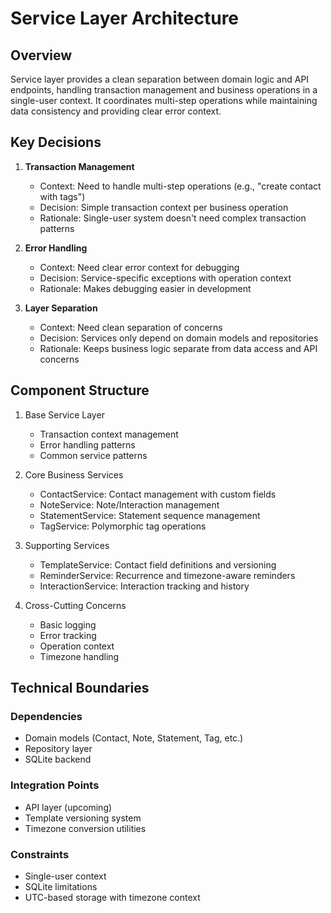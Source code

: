 # Service Layer Architecture

## Overview
Service layer provides a clean separation between domain logic and API endpoints, handling transaction management and business operations in a single-user context. It coordinates multi-step operations while maintaining data consistency and providing clear error context.

## Key Decisions

1. **Transaction Management**
   - Context: Need to handle multi-step operations (e.g., "create contact with tags")
   - Decision: Simple transaction context per business operation
   - Rationale: Single-user system doesn't need complex transaction patterns

2. **Error Handling**
   - Context: Need clear error context for debugging
   - Decision: Service-specific exceptions with operation context
   - Rationale: Makes debugging easier in development

3. **Layer Separation**
   - Context: Need clean separation of concerns
   - Decision: Services only depend on domain models and repositories
   - Rationale: Keeps business logic separate from data access and API concerns

## Component Structure

1. Base Service Layer
   - Transaction context management
   - Error handling patterns
   - Common service patterns

2. Core Business Services
   - ContactService: Contact management with custom fields
   - NoteService: Note/Interaction management
   - StatementService: Statement sequence management
   - TagService: Polymorphic tag operations

3. Supporting Services
   - TemplateService: Contact field definitions and versioning
   - ReminderService: Recurrence and timezone-aware reminders
   - InteractionService: Interaction tracking and history

4. Cross-Cutting Concerns
   - Basic logging
   - Error tracking
   - Operation context
   - Timezone handling

## Technical Boundaries

### Dependencies
- Domain models (Contact, Note, Statement, Tag, etc.)
- Repository layer
- SQLite backend

### Integration Points
- API layer (upcoming)
- Template versioning system
- Timezone conversion utilities

### Constraints
- Single-user context
- SQLite limitations
- UTC-based storage with timezone context
